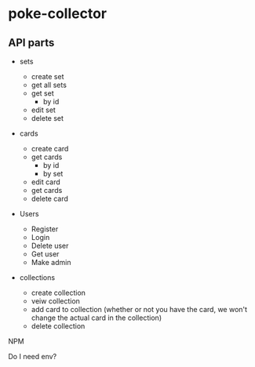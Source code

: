 # poke-collector


## API parts

* sets
  - create set
  - get all sets
  - get set
    - by id
  - edit set
  - delete set

* cards
  - create card
  - get cards
    - by id
    - by set
  - edit card
  - get cards
  - delete card

* Users
  - Register
  - Login
  - Delete user
  - Get user
  - Make admin

* collections
  - create collection
  - veiw collection 
  - add card to collection (whether or not you have the card, we won't change the actual card in the collection)
  - delete collection





NPM 

Do I need env?
